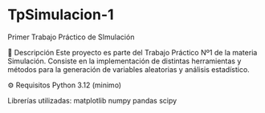 # TpSimulacion-1
Primer Trabajo Práctico de SImulación

📌 Descripción
Este proyecto es parte del Trabajo Práctico Nº1 de la materia Simulación. Consiste en la implementación de distintas herramientas y métodos para la generación de variables aleatorias y análisis estadístico.

⚙️ Requisitos
Python 3.12 (minimo)

Librerías utilizadas:
matplotlib
numpy
pandas
scipy